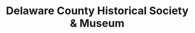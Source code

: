 ---
layout: repo
title: "Delaware County Historical Society & Museum"
id: 24406
permalink: repos/24406/
---